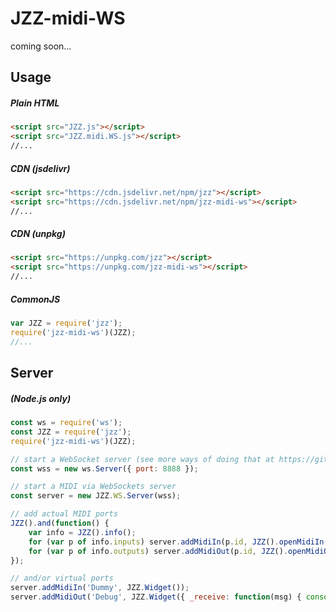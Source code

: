 # JZZ-midi-WS
coming soon...

## Usage
##### Plain HTML
```html
<script src="JZZ.js"></script>
<script src="JZZ.midi.WS.js"></script>
//...
```
##### CDN (jsdelivr)
```html
<script src="https://cdn.jsdelivr.net/npm/jzz"></script>
<script src="https://cdn.jsdelivr.net/npm/jzz-midi-ws"></script>
//...
```
##### CDN (unpkg)
```html
<script src="https://unpkg.com/jzz"></script>
<script src="https://unpkg.com/jzz-midi-ws"></script>
//...
```
##### CommonJS
```js
var JZZ = require('jzz');
require('jzz-midi-ws')(JZZ);
//...
```

## Server
##### (Node.js only)
```js
const ws = require('ws');
const JZZ = require('jzz');
require('jzz-midi-ws')(JZZ);

// start a WebSocket server (see more ways of doing that at https://github.com/websockets/ws)
const wss = new ws.Server({ port: 8888 });

// start a MIDI via WebSockets server
const server = new JZZ.WS.Server(wss);

// add actual MIDI ports
JZZ().and(function() {
    var info = JZZ().info();
    for (var p of info.inputs) server.addMidiIn(p.id, JZZ().openMidiIn(p.id));
    for (var p of info.outputs) server.addMidiOut(p.id, JZZ().openMidiOut(p.id));
});

// and/or virtual ports
server.addMidiIn('Dummy', JZZ.Widget());
server.addMidiOut('Debug', JZZ.Widget({ _receive: function(msg) { console.log(msg.toString()); }}));
```